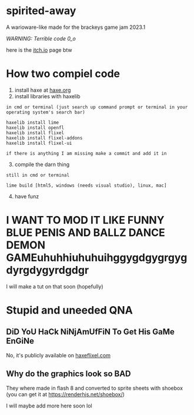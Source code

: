 # spirited-away
A warioware-like made for the brackeys game jam 2023.1

*WARNING: Terrible code 0_o*

here is the [itch.io](https://notsostudio.itch.io/spirited-away) page btw

# How two compiel code
1. install haxe at [haxe.org](https://haxe.org/)
2. install libraries with haxelib

```
in cmd or terminal (just search up command prompt or terminal in your operating system's search bar)

haxelib install lime
haxelib install openfl
haxelib install flixel
haxelib install flixel-addons
haxelib install flixel-ui

if there is anything I am missing make a commit and add it in
```
3. compile the darn thing

```
still in cmd or terminal

lime build [html5, windows (needs visual studio), linux, mac]
```
4. have funz

# I WANT TO MOD IT LIKE FUNNY BLUE PENIS AND BALLZ DANCE DEMON GAMEuhuhhiuhuhuihggygdgygrgygdyrgdygyrdgdgr
I will make a tut on that soon (hopefully)

# Stupid and uneeded QNA

## DiD YoU HaCk NiNjAmUfFiN To Get His GaMe EnGiNe
No, it's publicly available on [haxeflixel.com](https://haxeflixel.com/)

## Why do the graphics look so BAD
They where made in flash 8 and converted to sprite sheets with shoebox (you can get it at https://renderhjs.net/shoebox/)

I will maybe add more here soon lol
